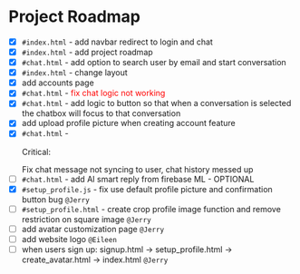---
---

# Project Roadmap

- [x] `#index.html` - add navbar redirect to login and chat
- [x] `#index.html` - add project roadmap
- [x] `#chat.html` - add option to search user by email and start conversation
- [x] `#index.html` - change layout
- [x] add accounts page
- [x] `#chat.html` - <span style="color:red;">fix chat logic not working</span>
- [x] `#chat.html` - add logic to button so that when a conversation is selected the chatbox will focus to that conversation
- [x] add upload profile picture when creating account feature
- [x] `#chat.html` - <p style="colour: red;">Critical:</p> Fix chat message not syncing to user, chat history messed up
- [ ] `#chat.html` - add AI smart reply from firebase ML - OPTIONAL
- [x] `#setup_profile.js` - fix use default profile picture and confirmation button bug `@Jerry`
- [ ] `#setup_profile.html` - create crop profile image function and remove restriction on square image `@Jerry`
- [ ] add avatar customization page `@Jerry`
- [ ] add website logo `@Eileen`
- [ ] when users sign up: signup.html -> setup_profile.html -> create_avatar.html -> index.html `@Jerry`